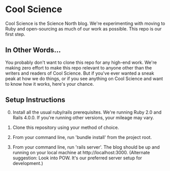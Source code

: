 Cool Science
================

Cool Science is the Science North blog. We're experimenting with moving to Ruby and open-sourcing as much of our work as possible. This repo is our first step.

## In Other Words…

You probably don't want to clone this repo for any high-end work. We're making zero effort to make this repo relevant to anyone other than the writers and readers of Cool Science. But if you've ever wanted a sneak peak at how we do things, or if you see anything on Cool Science and want to know how it works, here's your chance.

## Setup Instructions

0. Install all the usual ruby/rails prerequisites. We're running Ruby 2.0 and Rails 4.0.0. If you're running other versions, your mileage may vary.

1. Clone this repository using your method of choice.

2. From your command line, run 'bundle install' from the project root.

3. From your command line, run 'rails server'. The blog should be up and running on your local machine at http://localhost:3000. (Alternate suggestion: Look into POW. It's our preferred server setup for development.)